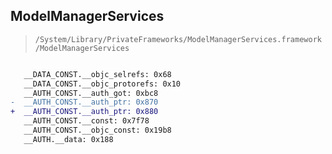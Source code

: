 ## ModelManagerServices

> `/System/Library/PrivateFrameworks/ModelManagerServices.framework/ModelManagerServices`

```diff

   __DATA_CONST.__objc_selrefs: 0x68
   __DATA_CONST.__objc_protorefs: 0x10
   __AUTH_CONST.__auth_got: 0xbc8
-  __AUTH_CONST.__auth_ptr: 0x870
+  __AUTH_CONST.__auth_ptr: 0x880
   __AUTH_CONST.__const: 0x7f78
   __AUTH_CONST.__objc_const: 0x19b8
   __AUTH.__data: 0x188

```
